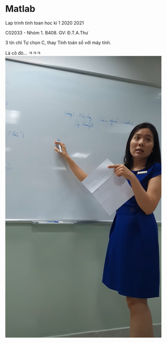 # Matlab

Lap trinh tinh toan hoc ki 1 2020 2021

C02033 - Nhóm 1. B408. GV: Đ.T.A.Thư

3 tín chỉ Tự chọn C, thay Tính toán số với máy tính.

Là cô đó... ㅋㅋㅋ
![App](./Picture/CoDTAThu.png)

